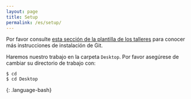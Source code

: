 ```yaml
---
layout: page
title: Setup
permalink: /es/setup/
---
```


Por favor consulte [esta sección de la plantilla de los talleres][workshop-setup]
para conocer más instrucciones de instalación de Git.

Haremos nuestro trabajo en la carpeta `Desktop`. Por favor asegúrese de cambiar su directorio de trabajo con:

~~~
$ cd
$ cd Desktop
~~~
{: .language-bash}

[workshop-setup]: https://carpentries.github.io/workshop-template/#git

